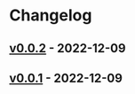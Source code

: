 # Changelog

## [v0.0.2](https://github.com/mashiike/redshift-data-set-annotator/compare/v0.0.1...v0.0.2) - 2022-12-09

## [v0.0.1](https://github.com/mashiike/redshift-data-set-annotator/commits/v0.0.1) - 2022-12-09
